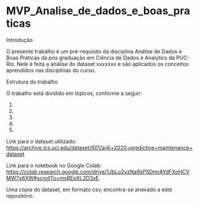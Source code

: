 # MVP_Analise_de_dados_e_boas_praticas

Introdução

O presente trabalho é um pré-requisito da disciplina Análise de Dados e Boas Práticas da pós graduação em Ciência de Dados e Analytics da PUC-Rio.
Nele é feita a análise do dataset xxxxxxx e são aplicados os conceitos aprendidos nas disciplinas do curso.

Estrutura do trabalho

O trabalho está dividido em tópicos, conforme a seguir:

1.

2.

3.

4.

5.

Link para o dataset utilizado: https://archive.ics.uci.edu/dataset/601/ai4i+2020+predictive+maintenance+dataset

Link para o notebook no Google Colab: https://colab.research.google.com/drive/1JbLo2yzNa9sPSDmrAYdFXoHCVMW7x6XW#scrollTo=msREpXL2D3xE.

Uma cópia do dataset, em formato csv, encontra-se anexado a este repositório.
